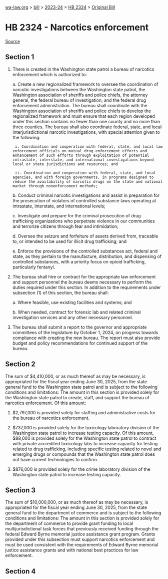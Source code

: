 [wa-law.org](/) > [bill](/bill/) > [2023-24](/bill/2023-24/) > [HB 2324](/bill/2023-24/hb/2324/) > [Original Bill](/bill/2023-24/hb/2324/1/)

# HB 2324 - Narcotics enforcement

[Source](http://lawfilesext.leg.wa.gov/biennium/2023-24/Pdf/Bills/House%20Bills/2324.pdf)

## Section 1
1. There is created in the Washington state patrol a bureau of narcotics enforcement which is authorized to:

    a. Create a new regionalized framework to oversee the coordination of narcotic investigations between the Washington state patrol, the Washington association of sheriffs and police chiefs, the attorney general, the federal bureau of investigation, and the federal drug enforcement administration. The bureau shall coordinate with the Washington association of sheriffs and police chiefs to develop the regionalized framework and must ensure that each region developed under this section contains no fewer than one county and no more than three counties. The bureau shall also coordinate federal, state, and local interjurisdictional narcotic investigations, with special attention given to the following:

        i. Coordination and cooperation with federal, state, and local law enforcement officials on mutual drug enforcement efforts and enhancement of such efforts through exploitation of potential intrastate, interstate, and international investigations beyond local or state jurisdictions and resources; and

        ii. Coordination and cooperation with federal, state, and local agencies, and with foreign governments, in programs designed to reduce the availability of narcotic drugs on the state and national market through nonenforcement methods;

    b. Conduct criminal narcotic investigations and assist in preparation for the prosecution of violators of controlled substance laws operating at intrastate, interstate, and international levels;

    c. Investigate and prepare for the criminal prosecution of drug trafficking organizations who perpetrate violence in our communities and terrorize citizens through fear and intimidation;

    d. Oversee the seizure and forfeiture of assets derived from, traceable to, or intended to be used for illicit drug trafficking; and

    e. Enforce the provisions of the controlled substances act, federal and state, as they pertain to the manufacture, distribution, and dispensing of controlled substances, with a priority focus on opioid trafficking, particularly fentanyl.

2. The bureau shall hire or contract for the appropriate law enforcement and support personnel the bureau deems necessary to perform the duties required under this section. In addition to the requirements under subsection (1) of this section, the bureau shall:

    a. Where feasible, use existing facilities and systems; and

    b. When needed, contract for forensic lab and related criminal investigation services and any other necessary personnel.

3. The bureau shall submit a report to the governor and appropriate committees of the legislature by October 1, 2024, on progress towards compliance with creating the new bureau. The report must also provide budget and policy recommendations for continued support of the bureau.

## Section 2
The sum of $4,410,000, or as much thereof as may be necessary, is appropriated for the fiscal year ending June 30, 2025, from the state general fund to the Washington state patrol and is subject to the following conditions and limitations: The amount in this section is provided solely for the Washington state patrol to create, staff, and support the bureau of narcotics enforcement. Of this amount:

1. $2,797,000 is provided solely for staffing and administrative costs for the bureau of narcotics enforcement.

2. $737,000 is provided solely for the toxicology laboratory division of the Washington state patrol to increase testing capacity. Of this amount, $88,000 is provided solely for the Washington state patrol to contract with private accredited toxicology labs to increase capacity for testing related to drug trafficking, including specific testing related to novel and emerging drugs or compounds that the Washington state patrol does not have current technologies to confirm.

3. $876,000 is provided solely for the crime laboratory division of the Washington state patrol to increase testing capacity.

## Section 3
The sum of $10,000,000, or as much thereof as may be necessary, is appropriated for the fiscal year ending June 30, 2025, from the state general fund to the department of commerce and is subject to the following conditions and limitations: The amount in this section is provided solely for the department of commerce to provide grant funding to local multijurisdictional task forces that previously received funding through the federal Edward Byrne memorial justice assistance grant program. Grants provided under this subsection must support narcotics enforcement and must be used consistent with the requirements of Edward Byrne memorial justice assistance grants and with national best practices for law enforcement.

## Section 4